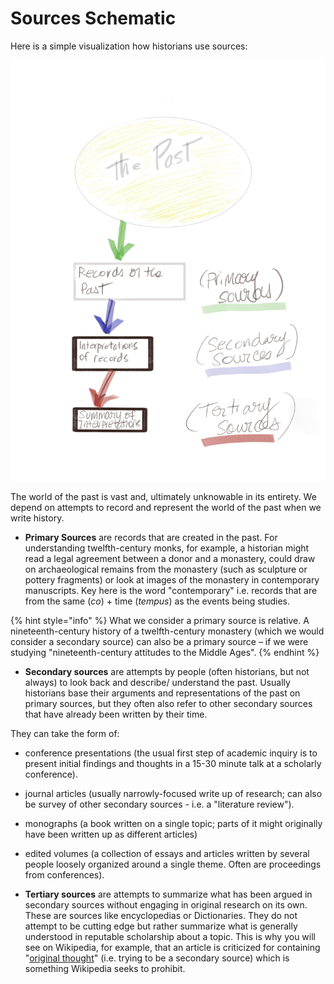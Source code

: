 # Sources Schematic

Here is a simple visualization how historians use sources:

![From the Past to Tertiary Sources](../../.gitbook/assets/a59bcaf1-d489-4076-a8b3-ea022c18f19d.png)

The world of the past is vast and, ultimately unknowable in its entirety. We depend on attempts to record and represent the world of the past when we write history.

* **Primary Sources** are records that are created in the past. For understanding twelfth-century monks, for example, a historian might read a legal agreement between a donor and a monastery, could draw on archaeological remains from the monastery \(such as sculpture or pottery fragments\) or look at images of the monastery in contemporary manuscripts. Key here is the word "contemporary" i.e. records that are from the same \(_co_\) + time \(_tempus_\) as the events being studies. 

{% hint style="info" %}
What we consider a primary source is relative. A nineteenth-century history of a twelfth-century monastery \(which we would consider a secondary source\) can also be a primary source – if we were studying "nineteenth-century attitudes to the Middle Ages". 
{% endhint %}

* **Secondary sources** are attempts by people \(often historians, but not always\) to look back and describe/ understand the past. Usually historians base their arguments and representations of the past on primary sources, but they often also refer to other secondary sources that have already been written by their time.

They can take the form of: 

* conference presentations \(the usual first step of academic inquiry is to present initial findings and thoughts in a 15-30 minute talk at a scholarly conference\). 
* journal articles \(usually narrowly-focused write up of research; can also be survey of other secondary sources - i.e. a "literature review"\). 
* monographs \(a book written on a single topic; parts of it might originally have been written up as different articles\)
* edited volumes \(a collection of essays and articles written by several people loosely organized around a single theme. Often are proceedings from conferences\). 



* **Tertiary sources** are attempts to summarize what has been argued in secondary sources without engaging in original research on its own. These are sources like encyclopedias or Dictionaries. They do not attempt to be cutting edge but rather summarize what is generally understood in reputable scholarship about a topic. This is why you will see on Wikipedia, for example, that an article is criticized for containing "[original thought](https://en.wikipedia.org/wiki/Wikipedia:No_original_research)" \(i.e. trying to be a secondary source\) which is something Wikipedia seeks to prohibit. 

